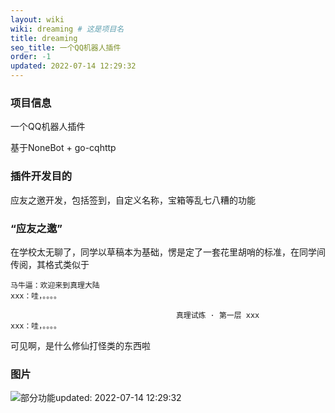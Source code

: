 ```yaml
---
layout: wiki
wiki: dreaming # 这是项目名
title: dreaming
seo_title: 一个QQ机器人插件
order: -1
updated: 2022-07-14 12:29:32
---
```


### 项目信息

一个QQ机器人插件

基于NoneBot + go-cqhttp

### 插件开发目的

应友之邀开发，包括签到，自定义名称，宝箱等乱七八糟的功能

### “应友之邀”

在学校太无聊了，同学以草稿本为基础，愣是定了一套花里胡哨的标准，在同学间传阅，其格式类似于

```ddd
马牛逼：欢迎来到真理大陆
xxx：哇，。。。。

                                     真理试炼 · 第一层 xxx          
xxx：哇，。。。。
```

可见啊，是什么修仙打怪类的东西啦

### 图片

![部分功能](https://k.thun888.xyz/imges/-24a29d1113cb9680.jpg "部分功能")updated: 2022-07-14 12:29:32

```markdown
```